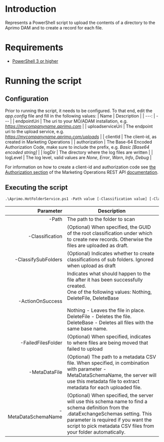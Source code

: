 <!-- Last updated 08 November 2019 -->
# Introduction
Represents a PowerShell script to upload the contents of a directory to the Aprimo DAM and to create a record for each file.

# Requirements
- [PowerShell 3 or higher](https://www.microsoft.com/en-us/download/details.aspx?id=50395)

# Running the script
## Configuration
Prior to running the script, it needs to be configured. To that end, edit the *app.config* file and fill in the following values:
| Name | Description |
| ---: | --- |
| endpointUri | The uri to your MO/ADAM installation, e.g. *https://mycompanyname.aprimo.com* |
| uploadserviceUri | The endpoint uri to the upload service, e.g. *https://mycompanyname.aprimo.com/uploads* |
| clientId | The client-id, as created in Marketing Operations |
| authorization | The Base-64 Encoded Authorization Code, make sure to include the prefix, e.g. *Basic [Base64 encoded string]* |
| logDir | The directory where the log files are written |
| logLevel | The log level, valid values are *None*, *Error*, *Warn*, *Info*, *Debug* |

For information on how to create a client-id and authorization code see [the Authorization section](https://developers.aprimo.com/marketing-operations/rest-api/authorization/#module3) of the Marketing Operations REST API [documentation](https://developers.aprimo.com/marketing-operations/rest-api/).

## Executing the script
```ps
.\Aprimo.HotFolderService.ps1 -Path value [-Classification value] [-ClassifySubFolders] -ActionOnSuccess <Nothing|DeleteFile|DeleteBase> [-FailedFilesFolder value]
```

| Parameter | Description |
| ---: | --- |
| -Path | The path to the folder to scan |
| -Classification | (Optional) When specified, the GUID of the root classification under which to create new records. Otherwise the files are uploaded as draft. |
| -ClassifySubFolders | (Optional) Indicates whether to create classifications of sub folders. Ignored when upload as draft |
| -ActionOnSuccess | Indicates what should happen to the file after it has been successfully created.<br/>One of the following values: Nothing, DeleteFile, DeleteBase<br/><br/>Nothing - Leaves the file in place.<br/>DeleteFile - Deletes the file.<br/>DeleteBase - Deletes all files with the same base name. |
| -FailedFilesFolder | (Optional) When specified, indicates to where files are being moved that failed to upload |
| -MetaDataFile | (Optional) The path to a metadata CSV file. When specified, in combination with parameter -MetaDataSchemaName, the server will use this metadata file to extract metadata for each uploaded file. |
| -MetaDataSchemaName | (Optional) When specified, the server will use this schema name to find a schema definition from the .dataExchangeSchemas setting. This parameter is required if you want the script to pick metadata CSV files from your folder automatically. |